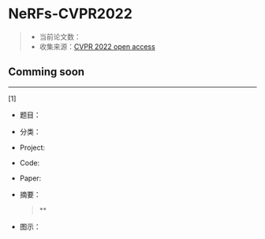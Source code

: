 # NeRFs-CVPR2022

> - 当前论文数：
> - 收集来源：[CVPR 2022 open access](https://openaccess.thecvf.com/CVPR2022?day=all)



## Comming soon



---

[1] 

- 题目：

- 分类：

- Project: 

- Code: 

- Paper: 

- 摘要：

  > **

- 图示：





